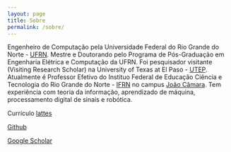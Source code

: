 ```yaml
---
layout: page
title: Sobre
permalink: /sobre/
---
```


Engenheiro de Computação pela Universidade Federal do Rio Grande do Norte - [UFRN](http://www.ufrn.br). Mestre e Doutorando pelo Programa de Pós-Graduação em Engenharia Elétrica e Computação da UFRN. Foi pesquisador visitante (Visiting Research Scholar) na University of Texas at El Paso - [UTEP](https://www.utep.edu/). Atualmente é Professor Efetivo do Instituo Federal de Educação Ciência e Tecnologia do Rio Grande do Norte - [IFRN](http://portal.ifrn.edu.br/) no campus [João Câmara](http://portal.ifrn.edu.br/campus/joaocamara). Tem experiência com teoria da informação, aprendizado de máquina, processamento digital de sinais e robótica.



Currículo [lattes](http://lattes.cnpq.br/8309552415999065)

[Github](http://github.com/jp-guimaraes)

[Google Scholar](https://scholar.google.com.br/citations?user=88VbY0wAAAAJ&hl=pt-BR&oi=sra)
